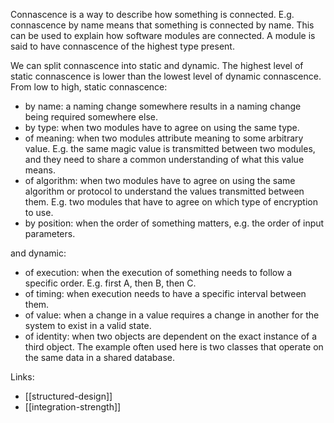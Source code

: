 Connascence is a way to describe how something is connected. E.g. connascence by name means that something is connected by name. This can be used to explain how software modules are connected. A module is said to have connascence of the highest type present.

We can split connascence into static and dynamic. The highest level of static connascence is lower than the lowest level of dynamic connascence. From low to high, static connascence:

- by name: a naming change somewhere results in a naming change being required somewhere else.
- by type: when two modules have to agree on using the same type.
- of meaning: when two modules attribute meaning to some arbitrary value. E.g. the same magic value is transmitted between two modules, and they need to share a common understanding of what this value means.
- of algorithm: when two modules have to agree on using the same algorithm or protocol to understand the values transmitted between them. E.g. two modules that have to agree on which type of encryption to use.
- by position: when the order of something matters, e.g. the order of input parameters.

and dynamic:

- of execution: when the execution of something needs to follow a specific order. E.g. first A, then B, then C.
- of timing: when execution needs  to have a specific interval between them.
- of value: when a change in a value requires a change in another for the system to exist in a valid state.
- of identity: when two objects are dependent on the exact instance of a third object. The example often used here is two classes that operate on the same data in a shared database.

Links:

- [[structured-design]]
- [[integration-strength]]
